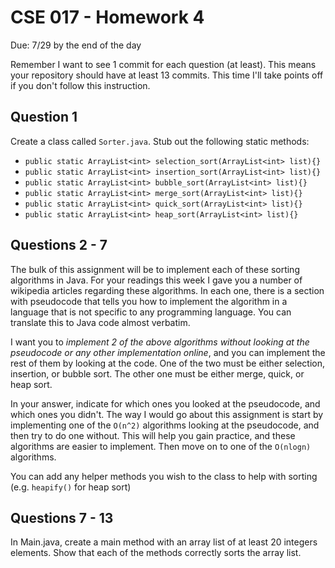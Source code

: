 # CSE 017 - Homework 4

Due: 7/29 by the end of the day

Remember I want to see 1 commit for each question (at least). This means your repository should have at least 13 commits. This time I'll take points off if you don't follow this instruction.

## Question 1

Create a class called `Sorter.java`. Stub out the following static methods:

- `public static ArrayList<int> selection_sort(ArrayList<int> list){}`
- `public static ArrayList<int> insertion_sort(ArrayList<int> list){}`
- `public static ArrayList<int> bubble_sort(ArrayList<int> list){}`
- `public static ArrayList<int> merge_sort(ArrayList<int> list){}`
- `public static ArrayList<int> quick_sort(ArrayList<int> list){}`
- `public static ArrayList<int> heap_sort(ArrayList<int> list){}`

## Questions 2 - 7

The bulk of this assignment will be to implement each of these sorting algorithms in Java. For your readings this week I gave you a number of wikipedia articles regarding these algorithms. In each one, there is a section with pseudocode that tells you how to implement the algorithm in a language that is not specific to any programming language. You can translate this to Java code almost verbatim. 

I want you to *implement 2 of the above algorithms without looking at the pseudocode or any other implementation online*, and you can implement the rest of them by looking at the code. One of the two must be either selection, insertion, or bubble sort. The other one must be either merge, quick, or heap sort. 

In your answer, indicate for which ones you looked at the pseudocode, and which ones you didn't. The way I would go about this assignment is start by implementing one of the `O(n^2)` algorithms looking at the pseudocode, and then try to do one without. This will help you gain practice, and these algorithms are easier to implement. Then move on to one of the `O(nlogn)` algorithms.

You can add any helper methods you wish to the class to help with sorting (e.g. `heapify()` for heap sort)

## Questions 7 - 13

In Main.java, create a main method with an array list of at least 20 integers elements. Show that each of the methods correctly sorts the array list.
